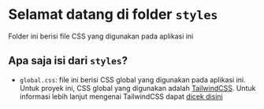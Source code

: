 # Selamat datang di folder `styles`

Folder ini berisi file CSS yang digunakan pada aplikasi ini

## Apa saja isi dari `styles`?
- `global.css`: file ini berisi CSS global yang digunakan pada aplikasi ini. Untuk proyek ini, CSS global yang digunakan adalah [TailwindCSS](https://tailwindcss.com/). Untuk informasi lebih lanjut mengenai TailwindCSS dapat [dicek disini](https://tailwindcss.com/docs)